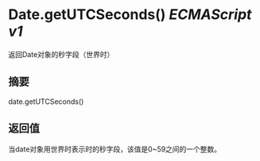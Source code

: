 # Date.getUTCSeconds() _ECMAScript v1_

返回Date对象的秒字段（世界时）

## 摘要

date.getUTCSeconds()

## 返回值

当date对象用世界时表示时的秒字段，该值是0~59之间的一个整数。

